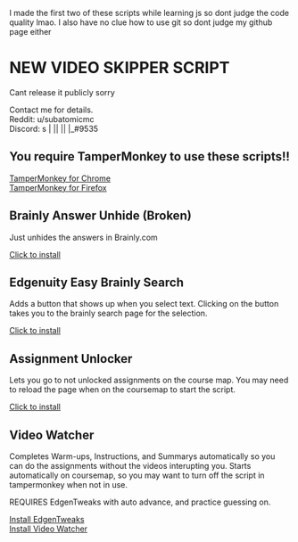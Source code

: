 
I made the first two of these scripts while learning js so dont judge the code quality lmao. 
I also have no clue how to use git so dont judge my github page either

<h1>NEW VIDEO SKIPPER SCRIPT</h1>
<p>Cant release it publicly sorry</p>
<p>Contact me for details.
<br>Reddit: u/subatomicmc
<br>Discord: s | || || |_#9535
</p>
<h2>You require TamperMonkey to use these scripts!!</h2>
<div>
<a href="https://chrome.google.com/webstore/detail/tampermonkey/dhdgffkkebhmkfjojejmpbldmpobfkfo?hl=en">TamperMonkey for Chrome</a>
</div>
<div>
<a href="https://addons.mozilla.org/en-US/firefox/addon/tampermonkey/">TamperMonkey for Firefox</a>
</div>
<h2>Brainly Answer Unhide (Broken)</h2>

<p>Just unhides the answers in Brainly.com</p>
<a href="https://raw.githubusercontent.com/Subatomicmc/Edgenuity-Brainly-Scripts/master/BrainlyAnswerUnhider.user.js">Click to install</a>

<h2>Edgenuity Easy Brainly Search</h2>
<p>Adds a button that shows up when you select text. Clicking on the button takes you to the brainly search page for the selection.</p>
<a href="https://raw.githubusercontent.com/Subatomicmc/Edgenuity-Brainly-Scripts/master/EdgenuityEasyBrainlySearch.user.js">Click to install</a>

<h2>Assignment Unlocker</h2>
<p>Lets you go to not unlocked assignments on the course map. You may need to reload the page when on the coursemap to start the script.</p>
<a href="https://github.com/Subatomicmc/Edgenuity-Brainly-Scripts/raw/master/AssignmentUnlocker.user.js">Click to install</a>

<h2>Video Watcher</h2>
<p>Completes Warm-ups, Instructions, and Summarys automatically so you can do the assignments without the videos interupting you. Starts automatically on coursemap, so you may want to turn off the script in tampermonkey when not in use.</p>
<p>REQUIRES EdgenTweaks with auto advance, and practice guessing on.</p>
<a href="https://gitlab.com/roglemorph/edgentweaks/-/raw/master/edgentweaks.user.js">Install EdgenTweaks</a><br>
<a href="https://github.com/Subatomicmc/Edgenuity-Brainly-Scripts/raw/master/VideoWatcher.user.js">Install Video Watcher</a>
